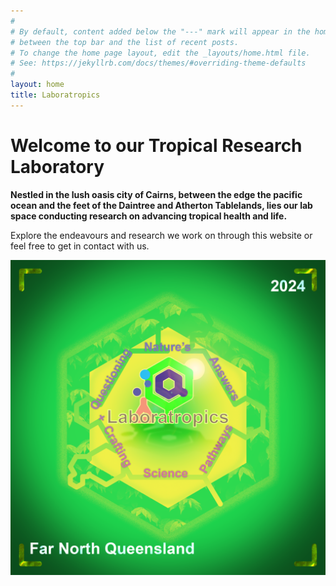 ```yaml
---
#
# By default, content added below the "---" mark will appear in the home page
# between the top bar and the list of recent posts.
# To change the home page layout, edit the _layouts/home.html file.
# See: https://jekyllrb.com/docs/themes/#overriding-theme-defaults
#
layout: home
title: Laboratropics
---
```

# Welcome to our Tropical Research Laboratory

**Nestled in the lush oasis city of Cairns, between the edge the pacific ocean and the feet of the Daintree and Atherton Tablelands, lies our lab space conducting research on advancing tropical health and life.**

Explore the endeavours and research we work on through this website or feel free to get in contact with us.

![bg](/img/laboratropics_visual2024.png)
